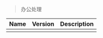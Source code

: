 > 办公处理

| Name | Version | Description |
| :--- | :------ | :---------- |
|      |         |             |
